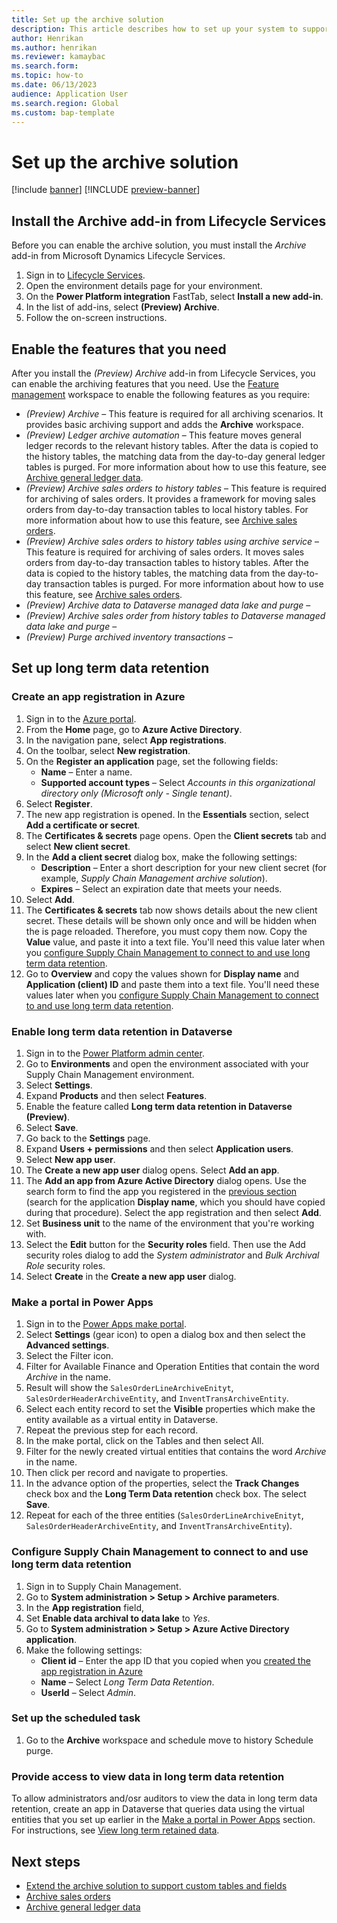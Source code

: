 ```yaml
---
title: Set up the archive solution
description: This article describes how to set up your system to support archiving of different types of records.
author: Henrikan
ms.author: henrikan
ms.reviewer: kamaybac
ms.search.form: 
ms.topic: how-to
ms.date: 06/13/2023
audience: Application User
ms.search.region: Global
ms.custom: bap-template
---
```


# Set up the archive solution

[!include [banner](../includes/banner.md)]
[!INCLUDE [preview-banner](../includes/preview-banner.md)]

<!--KFM: Preview until further notice -->

## <a name="install-addin"></a>Install the Archive add-in from Lifecycle Services

Before you can enable the archive solution, you must install the *Archive* add-in from Microsoft Dynamics Lifecycle Services.

1. Sign in to [Lifecycle Services](https://lcs.dynamics.com/).
1. Open the environment details page for your environment.
1. On the **Power Platform integration** FastTab, select **Install a new add-in**.
1. In the list of add-ins, select **(Preview) Archive**.
1. Follow the on-screen instructions.

## <a name="enable-features"></a>Enable the features that you need

After you install the *(Preview) Archive* add-in from Lifecycle Services, you can enable the archiving features that you need. Use the [Feature management](../../fin-ops/get-started/feature-management/feature-management-overview.md) workspace to enable the following features as you require:

- *(Preview) Archive* – This feature is required for all archiving scenarios. It provides basic archiving support and adds the **Archive** workspace.
- *(Preview) Ledger archive automation* – This feature moves general ledger records to the relevant history tables. After the data is copied to the history tables, the matching data from the day-to-day general ledger tables is purged. For more information about how to use this feature, see [Archive general ledger data](archive-general-ledger.md).
- *(Preview) Archive sales orders to history tables* – This feature is required for archiving of sales orders. It provides a framework for moving sales orders from day-to-day transaction tables to local history tables. For more information about how to use this feature, see [Archive sales orders](archive-sales-orders.md).
- *(Preview) Archive sales orders to history tables using archive service* – This feature is required for archiving of sales orders. It moves sales orders from day-to-day transaction tables to history tables. After the data is copied to the history tables, the matching data from the day-to-day transaction tables is purged. For more information about how to use this feature, see [Archive sales orders](archive-sales-orders.md).
- *(Preview) Archive data to Dataverse managed data lake and purge* – <!-- KFM: Description needed , platform piece that enables the movement-->
- *(Preview) Archive sales order from history tables to Dataverse managed data lake and purge* – <!-- KFM: Description needed -->
- *(Preview) Purge archived inventory transactions* – <!-- KFM: Description needed -->

## Set up long term data retention

<!-- KFM: Briefly describe what this is. -->

### <a name="app-registration"></a>Create an app registration in Azure

<!-- KFM: Briefly describe what we are about to do and why. Confirm each of the following steps (copied from another topic) -->

1. Sign in to the [Azure portal](https://portal.azure.com).
1. From the **Home** page, go to **Azure Active Directory**.
1. In the navigation pane, select **App registrations**.
1. On the toolbar, select **New registration**.
1. On the **Register an application** page, set the following fields:
    - **Name** – Enter a name.
    - **Supported account types** – Select *Accounts in this organizational directory only (Microsoft only - Single tenant)*.
1. Select **Register**.
1. The new app registration is opened. In the **Essentials** section, select **Add a certificate or secret**. <!-- KFM: Select Certificates & Secrets in navigator instead -->
1. The **Certificates & secrets** page opens. Open the **Client secrets** tab and select **New client secret**.
1. In the **Add a client secret** dialog box, make the following settings:
    - **Description** – Enter a short description for your new client secret (for example, *Supply Chain Management archive solution*).
    - **Expires** – Select an expiration date that meets your needs.
1. Select **Add**.
1. The **Certificates & secrets** tab now shows details about the new client secret. These details will be shown only once and will be hidden when the is page reloaded. Therefore, you must copy them now. Copy the **Value** value, and paste it into a text file. You'll need this value later when you [configure Supply Chain Management to connect to and use long term data retention](#scm-connect).
1. Go to **Overview** and copy the values shown for **Display name** and **Application (client) ID** and paste them into a text file. You'll need these values later when you [configure Supply Chain Management to connect to and use long term data retention](#scm-connect).

### Enable long term data retention in Dataverse

<!-- KFM: Briefly describe what we are about to do and why. Confirm each of the following steps (copied from draft) -->

1. Sign in to the [Power Platform admin center](https://admin.powerplatform.microsoft.com/home).
1. Go to **Environments** and open the environment associated with your Supply Chain Management environment.
1. Select **Settings**.
1. Expand **Products** and then select **Features**.
1. Enable the feature called **Long term data retention in Dataverse (Preview)**.
1. Select **Save**.
1. Go back to the **Settings** page.
1. Expand **Users + permissions** and then select **Application users**.
1. Select **New app user**.
1. The **Create a new app user** dialog opens. Select **Add an app**.
1. The **Add an app from Azure Active Directory** dialog opens. Use the search form to find the app you registered in the [previous section](#app-registration) (search for the application **Display name**, which you should have copied during that procedure). Select the app registration and then select **Add**.
1. Set **Business unit** to the name of the environment that you're working with.
1. Select the **Edit** button for the **Security roles** field. Then use the Add security roles dialog to add the *System administrator* and *Bulk Archival Role* security roles.
1. Select **Create** in the **Create a new app user** dialog.

### <a name="portal"></a>Make a portal in Power Apps

<!-- KFM: Briefly describe what we are about to do and why. Confirm each of the following steps (copied from draft) -->

1. Sign in to the [Power Apps make portal](https://make.powerapps.com/). <!-- KFM: Right name for this? -->
1. Select **Settings** (gear icon) to open a dialog box and then select the **Advanced settings**.
1. Select the Filter icon. <!-- KFM: I don't see this... -->
1. Filter for Available Finance and Operation Entities that contain the word *Archive* in the name.
1. Result will show the `SalesOrderLineArchiveEnityt`, `SalesOrderHeaderArchiveEntity`, and `InventTransArchiveEntity`.
1. Select each entity record to set the **Visible** properties which make the entity available as a virtual entity in Dataverse.
1. Repeat the previous step for each record.
1. In the make portal, click on the Tables and then select All.
1. Filter for the newly created virtual entities that contains the word *Archive* in the name.
1. Then click per record and navigate to properties.
1. In the advance option of the properties, select the **Track Changes** check box and the **Long Term Data retention** check box. The select **Save**.
1. Repeat for each of the three entities (`SalesOrderLineArchiveEnityt`, `SalesOrderHeaderArchiveEntity`, and `InventTransArchiveEntity`).

### <a name="scm-connect"></a> Configure Supply Chain Management to connect to and use long term data retention

<!-- KFM: Briefly describe what we are about to do and why. Confirm each of the following steps (copied from draft) -->

1. Sign in to Supply Chain Management.
1. Go to **System administration \> Setup \> Archive parameters**. <!-- KFM: Confirm path -->
1. In the **App registration** field,  <!-- KFM: Use literal field names and specify which values to paste from earlier procedure. -->
1. Set **Enable data archival to data lake** to *Yes*.
1. Go to **System administration \> Setup \> Azure Active Directory application**. <!-- KFM: Confirm path -->
1. Make the following settings:
    - **Client id** – Enter the app ID that you copied when you [created the app registration in Azure](#app-registration)
    - **Name** – Select *Long Term Data Retention*.
    - **UserId** – Select *Admin*.

### Set up the scheduled task

<!-- KFM: Briefly describe what we are about to do and why. Much more detail is needed here. -->

1. Go to the **Archive** workspace and schedule move to history Schedule purge.

### Provide access to view data in long term data retention

To allow administrators and/osr auditors to view the data in long term data retention, create an app in Dataverse that queries data using the virtual entities that you set up earlier in the [Make a portal in Power Apps](#portal) section. For instructions, see [View long term retained data](/power-apps/maker/data-platform/data-retention-view).

## Next steps

- [Extend the archive solution to support custom tables and fields](archive-customizations.md)
- [Archive sales orders](archive-sales-orders.md)
- [Archive general ledger data](archive-general-ledger.md)
